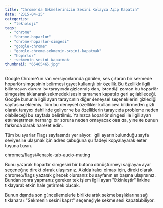 ```yaml
---
title: "Chrome'da Sekmelerinizin Sesini Kolayca Açıp Kapatın"
date: "2015-04-25"
categories: 
  - "teknoloji"
tags: 
  - "chrome"
  - "chrome-hoparlor"
  - "chrome-hoparlor-simgesi"
  - "google-chrome"
  - "google-chrome-sekmenin-sesini-kapatmak"
  - "hoparlor"
  - "sekmenin-sesini-kapatmak"
thumbnail: "65465465.jpg"
---
```


Google Chrome'un son versiyonlarında görülen, ses çıkaran bir sekmede hoparlör simgesinin belirmesi gayet kullanışlı bir özellik. Bu özellikle ilgili bilinmeyen durum ise tarayıcıda gizlenmiş olan, istendiği zaman bu hoparlör simgesine tıklanarak sekmedeki sesin tamamen kapatılıp geri açılabileceği. Google bununla ilgili ayarı tarayıcının diğer deneysel seçeneklerini gizlediği sayfasına eklemiş. Tüm bu deneysel özellikler kullanıcıya bildirmeden gizli olarak tarayıcı dahilinde geliyor ve bu özelliklerin tarayıcıda probleme neden olabileceği bu sayfada belirtilmiş. Yalnızca hoparlör simgesi ile ilgili ayarı etkinleştirmek herhangi bir soruna neden olmayacak olsa da, yine de bunun farkında olarak hareket edin.

Tüm bu ayarlar Flags sayfasında yer alıyor. İlgili ayarın bulunduğu sayfa seviyesine ulaşmak için adres çubuğuna şu ifadeyi kopyalayarak enter tuşuna basın.

chrome://flags/#enable-tab-audio-muting

Bunu yazarak hoparlör simgesini bir butona dönüştürmeyi sağlayan ayar seçeneğine direkt olarak ulaşırsınız. Akılda kalıcı olması için, direkt olarak chrome://flags yazarak girecek olursanız bu sayfanın en başına ulaşırsınız. Bundan sonra yapmanız gereken tek işlem ilgili ayarı "Etkinleştir" linkine tıklayarak etkin hale getirmek olacak.

Bunun dışında son güncellemelerle birlikte artık sekme başlıklarına sağ tıklanarak "Sekmenin sesini kapat" seçeneğiyle sekme sesi kapatılabiliyor.
